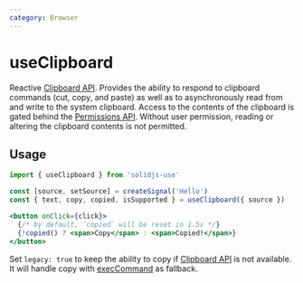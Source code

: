 ```yaml
---
category: Browser
---
```


# useClipboard

Reactive [Clipboard API](https://developer.mozilla.org/en-US/docs/Web/API/Clipboard_API). Provides the ability to respond to clipboard commands (cut, copy, and paste) as well as to asynchronously read from and write to the system clipboard. Access to the contents of the clipboard is gated behind the [Permissions API](https://developer.mozilla.org/en-US/docs/Web/API/Permissions_API). Without user permission, reading or altering the clipboard contents is not permitted.

## Usage

```js
import { useClipboard } from 'solidjs-use'

const [source, setSource] = createSignal('Hello')
const { text, copy, copied, isSupported } = useClipboard({ source })
```

```jsx
<button onClick={click}>
  {/* by default, `copied` will be reset in 1.5s */}
  {!copied() ? <span>Copy</span> : <span>Copied!</span>}
</button>
```

Set `legacy: true` to keep the ability to copy if [Clipboard API](https://developer.mozilla.org/en-US/docs/Web/API/Clipboard_API) is not available. It will handle copy with [execCommand](https://developer.mozilla.org/en-US/docs/Web/API/Document/execCommand) as fallback.
